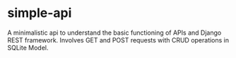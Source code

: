 # simple-api
A minimalistic api to understand the basic functioning of APIs and Django REST framework. 
Involves GET and POST requests with CRUD operations in SQLite Model.
